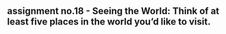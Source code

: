 ## assignment no.18 - Seeing the World: Think of at least five places in the world you’d like to visit.

